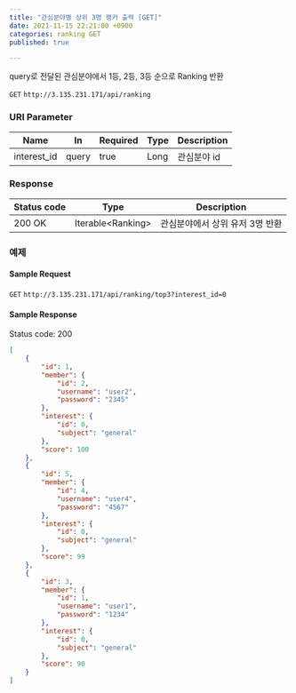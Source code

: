 ```yaml
---
title: "관심분야별 상위 3명 랭커 출력 [GET]"
date: 2021-11-15 22:21:00 +0900
categories: ranking GET
published: true

---
```


query로 전달된 관심분야에서 1등, 2등, 3등 순으로 Ranking 반환

`GET` `http://3.135.231.171/api/ranking`

### URI Parameter

| Name        | In    | Required | Type | Description |
| ----------- | ----- | -------- | ---- | ----------- |
| interest_id | query | true     | Long | 관심분야 id |

### Response

| Status code | Type               | Description                     |
| ----------- | ------------------ | ------------------------------- |
| 200 OK      | Iterable\<Ranking> | 관심분야에서 상위 유저 3명 반환 |



### 예제

#### Sample Request

`GET` `http://3.135.231.171/api/ranking/top3?interest_id=0`

#### Sample Response

Status code: 200

```json
[
    {
        "id": 1,
        "member": {
            "id": 2,
            "username": "user2",
            "password": "2345"
        },
        "interest": {
            "id": 0,
            "subject": "general"
        },
        "score": 100
    },
    {
        "id": 5,
        "member": {
            "id": 4,
            "username": "user4",
            "password": "4567"
        },
        "interest": {
            "id": 0,
            "subject": "general"
        },
        "score": 99
    },
    {
        "id": 3,
        "member": {
            "id": 1,
            "username": "user1",
            "password": "1234"
        },
        "interest": {
            "id": 0,
            "subject": "general"
        },
        "score": 90
    }
]
```

